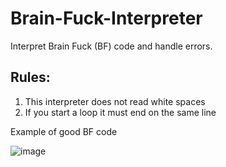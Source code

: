 <!DOCTYPEhtml>
  <html>
    <body>

<h1>Brain-Fuck-Interpreter</h1>
<p>Interpret Brain Fuck (BF) code and handle errors.</p>

<h2>Rules:</h2>
<ol>
  <li>This interpreter does not read white spaces</li>
  <li>If you start a loop it must end on the same line</li>
</ol>

<p>Example of good BF code</p>

![image](https://user-images.githubusercontent.com/42715109/114440784-88f4a200-9b98-11eb-9326-3fbd0075d954.png)

  </body>
</html>
